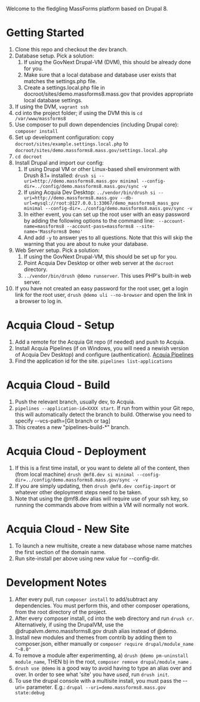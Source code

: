 Welcome to the fledgling MassForms platform based on Drupal 8.

Getting Started
==============
1. Clone this repo and checkout the dev branch.
1. Database setup. Pick a solution:
    1. If using the GovNext Drupal-VM (DVM), this should be already done for you.
    1. Make sure that a local database and database user exists that matches the settings.php file.
    1. Create a settings.local.php file in docroot/sites/demo.massforms8.mass.gov that provides appropriate local database settings.
1. If using the DVM, `vagrant ssh`
1. cd into the project folder; if using the DVM this is `cd /var/www/massforms8`
1. Use composer to pull down dependencies (including Drupal core): `composer install`
1. Set up development configuration: copy `docroot/sites/example.settings.local.php` to `docroot/sites/demo.massforms8.mass.gov/settings.local.php`
1. `cd docroot`
1. Install Drupal and import our config:
    1. If using Drupal VM or other Linux-based shell environment with Drush 8.1+ installed: `drush si --uri=http://demo.massforms8.mass.gov minimal --config-dir=../config/demo.massforms8.mass.gov/sync -v`
    1. If using Acquia Dev Desktop: `../vendor/bin/drush si --uri=http://demo.massforms8.mass.gov --db-url=mysql://root:@127.0.0.1:33067/demo_massforms8_mass_gov minimal --config-dir=../config/demo.massforms8.mass.gov/sync -v`
    1. In either event, you can set up the root user with an easy password by adding the following options to the command line: ` --account-name=massforms8 --account-pass=massforms8 --site-name='MassForms8 Demo'`
    1. And add `-y` to answer yes to all questions.  Note that this will skip the warning that you are about to nuke your database.
1. Web Server setup. Pick a solution:
    1. If using the GovNext Drupal-VM, this should be set up for you.
    1. Point Acquia Dev Desktop or other web server at the `docroot` directory.
    1. `../vendor/bin/drush @demo runserver`. This uses PHP's built-in web server.
1. If you have not created an easy password for the root user, get a login link for the root user, `drush @demo uli --no-browser` and open the link in a browser to log in.

Acquia Cloud - Setup
==============
1. Add a remote for the Acquia Git repo (if needed) and push to Acquia.
1. Install Acquia Pipelines (if on Windows, you will need a newish version of Acquia Dev Desktop) and configure (authentication).  [Acquia Pipelines](https://docs.acquia.com/pipelines)
1. Find the application id for the site. `pipelines list-applications`

Acquia Cloud - Build
==============
1. Push the relevant branch, usually dev, to Acquia.
1. `pipelines --application-id=XXXX start`. If run from within your Git repo, this will automatically detect the branch to build.  Otherwise you need to specify --vcs-path=[Git branch or tag]
1. This creates a new "pipelines-build-*" branch.

Acquia Cloud - Deployment
==============
1. If this is a first time install, or you want to delete all of the content, then (from local machine) `drush @mf8.dev si minimal --config-dir=../config/demo.massforms8.mass.gov/sync -v`
1. If you are simply updating, then `drush @mf8.dev config-import` or whatever other deployment steps need to be taken.
1. Note that using the @mf8.dev alias will require use of your ssh key, so running the commands above from within a VM will normally not work.

Acquia Cloud - New Site
==============
1. To launch a new multisite, create a new database whose name matches the first section of the domain name.
1. Run site-install per above using new value for --config-dir.

Development Notes
==============
1. After every pull, run `composer install` to add/subtract any dependencies. You must perform this, and other composer operations, from the root directory of the project.
1. After every composer install, cd into the web directory and run `drush cr`.  Alternatively, if using the DrupalVM, use the @drupalvm.demo.massforms8.gov drush alias instead of @demo.
1. Install new modules and themes from contrib by adding them to composer.json, either manually or `composer require drupal/module_name "~8.0"`
1. To remove a module after experimenting, a) `drush @demo pm-uninstall module_name`, THEN b) in the root, `composer remove drupal/module_name` .
1. `drush use @demo` is a good way to avoid having to type an alias over and over. In order to see what 'site' you have _used_, run `drush init`.
1. To use the drupal console with a multisite install, you must pass the --uri= parameter.  E.g.: `drupal --uri=demo.massforms8.mass.gov state:debug`
